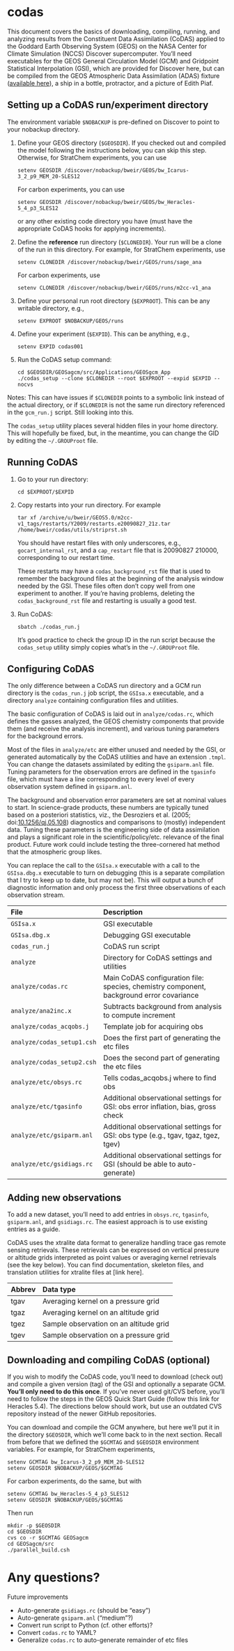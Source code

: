 # codas
This document covers the basics of downloading, compiling, running, and
analyzing results from the Constituent Data Assimilation (CoDAS) applied to the
Goddard Earth Observing System (GEOS) on the NASA Center for Climate Simulation
(NCCS) Discover supercomputer. You’ll need executables for the GEOS General
Circulation Model (GCM) and Gridpoint Statistical Interpolation (GSI), which
are provided for Discover here, but can be compiled from the GEOS Atmospheric Data
Assimilation (ADAS) fixture
([available here](https://github.com/GEOS-ESM/GEOSadas)),
a ship in a bottle, protractor, and a picture of Edith Piaf.

## Setting up a CoDAS run/experiment directory
The environment variable `$NOBACKUP` is pre-defined on Discover to point to your
nobackup directory.

1. Define your GEOS directory (`$GEOSDIR`). If you checked out and compiled the
    model following the instructions below, you can skip this step. Otherwise,
    for StratChem experiments, you can use
    ```
    setenv GEOSDIR /discover/nobackup/bweir/GEOS/bw_Icarus-3_2_p9_MEM_20-SLES12
    ```
 
    For carbon experiments, you can use
    ```
    setenv GEOSDIR /discover/nobackup/bweir/GEOS/bw_Heracles-5_4_p3_SLES12
    ```
    or any other existing code directory you have (must have the appropriate
    CoDAS hooks for applying increments).

2. Define the **reference** run directory (`$CLONEDIR`). Your run will be a
    clone of the run in this directory. For example, for StratChem experiments,
    use
    ```
    setenv CLONEDIR /discover/nobackup/bweir/GEOS/runs/sage_ana
    ```
    
    For carbon experiments, use
    ```
    setenv CLONEDIR /discover/nobackup/bweir/GEOS/runs/m2cc-v1_ana
    ```

3. Define your personal run root directory (`$EXPROOT`). This can be any
    writable directory, e.g.,
    ```
    setenv EXPROOT $NOBACKUP/GEOS/runs
    ```

4. Define your experiment (`$EXPID`). This can be anything, e.g.,
    ```
    setenv EXPID codas001
    ```

5. Run the CoDAS setup command:
    ```
    cd $GEOSDIR/GEOSagcm/src/Applications/GEOSgcm_App
    ./codas_setup --clone $CLONEDIR --root $EXPROOT --expid $EXPID --nocvs
    ```

Notes: This can have issues if `$CLONEDIR` points to a symbolic link instead of
the actual directory, or if `$CLONEDIR` is not the same run directory
referenced in the `gcm_run.j` script. Still looking into this.

The `codas_setup` utility places several hidden files in your home directory.
This will hopefully be fixed, but, in the meantime, you can change the GID by
editing the `~/.GROUProot` file.

## Running CoDAS
1. Go to your run directory:
    ```
    cd $EXPROOT/$EXPID
    ```

2. Copy restarts into your run directory. For example
    ```
    tar xf /archive/u/bweir/GEOS5.0/m2cc-v1_tags/restarts/Y2009/restarts.e20090827_21z.tar
    /home/bweir/codas/utils/striprst.sh
    ```
    You should have restart files with only underscores, e.g.,
    `gocart_internal_rst`, and a `cap_restart` file that is 20090827 210000,
    corresponding to our restart time.
        
    These restarts may have a `codas_background_rst` file that is used to
    remember the background files at the beginning of the analysis window
    needed by the GSI. These files often don’t copy well from one experiment to
    another. If you’re having problems, deleting the `codas_background_rst`
    file and restarting is usually a good test.
        
3. Run CoDAS:
    ```
    sbatch ./codas_run.j
    ```
    It’s good practice to check the group ID in the run script because the
    `codas_setup` utility simply copies what’s in the `~/.GROUProot` file.

## Configuring CoDAS
The only difference between a CoDAS run directory and a GCM run directory is
the `codas_run.j` job script, the `GSIsa.x` executable, and a directory
`analyze` containing configuration files and utilities.

The basic configuration of CoDAS is laid out in `analyze/codas.rc`, which
defines the gasses analyzed, the GEOS chemistry components that provide them
(and receive the analysis increment), and various tuning parameters for the
background errors.

Most of the files in `analyze/etc` are either unused and needed by the GSI, or
generated automatically by the CoDAS utilities and have an extension `.tmpl`.
You can change the datasets assimilated by editing the `gsiparm.anl` file.
Tuning parameters for the observation errors are defined in the `tgasinfo`
file, which must have a line corresponding to every level of every observation
system defined in `gsiparm.anl`.

The background and observation error parameters are set at nominal values to
start. In science-grade products, these numbers are typically tuned based on a
posteriori statistics, viz., the Desroziers et al. (2005;
doi:[10.1256/qj.05.108](https://doi.org/10.1256/qj.05.108)) diagnostics and
comparisons to (mostly) independent data. Tuning these parameters is the
engineering side of data assimilation and plays a significant role in the
scientific/policy/etc. relevance of the final product. Future work could
include testing the three-cornered hat method that the atmospheric group likes.

You can replace the call to the `GSIsa.x` executable with a call to the
`GSIsa.dbg.x` executable to turn on debugging (this is a separate compilation
that I try to keep up to date, but may not be). This will output a bunch of
diagnostic information and only process the first three observations of each
observation stream.

| File                       | Description |
| :------------------------- | :---------- |
| `GSIsa.x`                  | GSI executable |
| `GSIsa.dbg.x`              | Debugging GSI executable |
| `codas_run.j`              | CoDAS run script |
| `analyze`                  | Directory for CoDAS settings and utilities |
| `analyze/codas.rc`         | Main CoDAS configuration file: species, chemistry component, background error covariance |
| `analyze/ana2inc.x`        | Subtracts background from analysis to compute increment |
| `analyze/codas_acqobs.j`   | Template job for acquiring obs |
| `analyze/codas_setup1.csh` | Does the first part of generating the etc files |
| `analyze/codas_setup2.csh` | Does the second part of generating the etc files |
| `analyze/etc/obsys.rc`     | Tells codas_acqobs.j where to find obs |
| `analyze/etc/tgasinfo`     | Additional observational settings for GSI: obs error inflation, bias, gross check |
| `analyze/etc/gsiparm.anl`  | Additional observational settings for GSI: obs type (e.g., tgav, tgaz, tgez, tgev) |
| `analyze/etc/gsidiags.rc`  | Additional observational settings for GSI (should be able to auto-generate) |

## Adding new observations
To add a new dataset, you’ll need to add entries in `obsys.rc`, `tgasinfo`,
`gsiparm.anl`, and `gsidiags.rc`. The easiest approach is to use existing
entries as a guide.

CoDAS uses the xtralite data format to generalize handling trace gas remote
sensing retrievals. These retrievals can be expressed on vertical pressure or
altitude grids interpreted as point values or averaging kernel retrievals (see
the key below). You can find documentation, skeleton files, and translation
utilities for xtralite files at [link here].

| Abbrev | Data type |
| :----- | :-------- |
| tgav   | Averaging kernel on a pressure grid |
| tgaz   | Averaging kernel on an altitude grid |
| tgez   | Sample observation on an altitude grid |
| tgev   | Sample observation on a pressure grid |

## Downloading and compiling CoDAS (optional)
If you wish to modify the CoDAS code, you’ll need to download (check out) and
compile a given version (tag) of the GSI and optionally a separate GCM.
**You’ll only need to do this once**. If you’ve never used git/CVS before,
you’ll need to follow the steps in the GEOS Quick Start Guide (follow this link
for Heracles 5.4). The directions below should work, but use an outdated CVS
repository instead of the newer GitHub repositories.

You can download and compile the GCM anywhere, but here we’ll put it in the
directory `$GEOSDIR`, which we’ll come back to in the next section. Recall from
before that we defined the `$GCMTAG` and `$GEOSDIR` environment variables. For
example, for StratChem experiments,
```
setenv GCMTAG bw_Icarus-3_2_p9_MEM_20-SLES12
setenv GEOSDIR $NOBACKUP/GEOS/$GCMTAG
```
For carbon experiments, do the same, but with
```
setenv GCMTAG bw_Heracles-5_4_p3_SLES12
setenv GEOSDIR $NOBACKUP/GEOS/$GCMTAG
```
Then run
```
mkdir -p $GEOSDIR
cd $GEOSDIR
cvs co -r $GCMTAG GEOSagcm
cd GEOSagcm/src
./parallel_build.csh
```

# Any questions?

Future improvements
* Auto-generate `gsidiags.rc` (should be “easy”)
* Auto-generate `gsiparm.anl` (“medium”?)
* Convert run script to Python (cf. other efforts)?
* Convert `codas.rc` to YAML?
* Generalize `codas.rc` to auto-generate remainder of etc files
